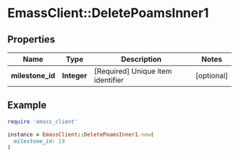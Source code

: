# EmassClient::DeletePoamsInner1

## Properties

| Name | Type | Description | Notes |
| ---- | ---- | ----------- | ----- |
| **milestone_id** | **Integer** | [Required] Unique item identifier | [optional] |

## Example

```ruby
require 'emass_client'

instance = EmassClient::DeletePoamsInner1.new(
  milestone_id: 19
)
```


